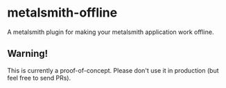 # metalsmith-offline
A metalsmith plugin for making your metalsmith application work offline.

## Warning!

This is currently a proof-of-concept. Please don't use it in production (but feel free to send PRs).
